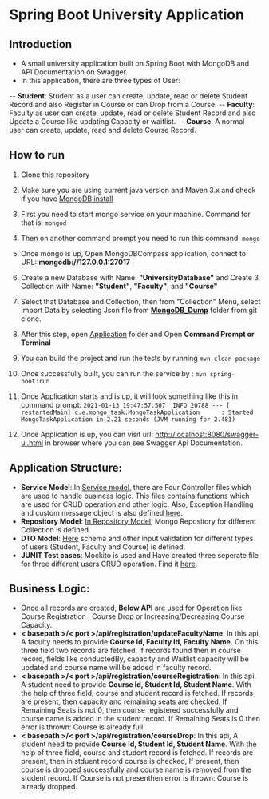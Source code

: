 
# Spring Boot University Application


## Introduction

 - A small university application built on Spring Boot with MongoDB and API Documentation on Swagger.
 - In this application, there are three types of User:
 
 -- **Student**: Student as a user can create, update, read or delete Student Record and also Register in Course or can Drop from a Course.
 -- **Faculty**: Faculty as user can create, update, read or delete Student Record and also Update a Course like updating Capacity or waitlist.
 -- **Course**: A normal user can create, update, read and delete Course Record.

## How to run

 1.  Clone this repository
 2.   Make sure you are using current java version and Maven 3.x and check if you have [MongoDB install](https://www.mongodb.com/try/download/community)
 3.  First you need to start mongo service on your machine. Command for that is: 
`mongod`
 4. Then on another command prompt you need to run this command: 
`mongo`
 5. Once mongo is up, Open MongoDBCompass application, connect to URL: **mongodb://127.0.0.1:27017**
 6. Create a new Database with Name: **"UniversityDatabase"** and Create 3 Collection with Name: **"Student"**, **"Faculty"**, and **"Course"**
 7.  Select that Database and Collection, then from "Collection" Menu, select Import Data by selecting Json file from [**MongoDB_Dump**](https://github.com/punitMashruwala/spring-boot-university-application/tree/master/Mongo_Dump) folder from git clone.
 8.  After this step, open [Application](https://github.com/punitMashruwala/spring-boot-university-application/tree/master/Application) folder and Open **Command Prompt or Terminal**
 9.   You can build the project and run the tests by running  `mvn clean package`
 10.  Once successfully built, you can run the service by :
```` mvn spring-boot:run ````
 11.  Once Application starts and is up, it will look something like this in command prompt:
  `2021-01-13 19:47:57.507  INFO 20788 --- [  restartedMain] c.e.mongo_task.MongoTaskApplication      : Started MongoTaskApplication in 2.21 seconds (JVM running for 2.481)`

 12. Once Application is up, you can visit url: [http://localhost:8080/swagger-ui.html](http://localhost:8080/swagger-ui.html) in browser where you can see Swagger Api Documentation.


## Application Structure:

 - **Service Model**: In [Service model,](https://github.com/punitMashruwala/spring-boot-university-application/tree/master/Application/src/main/java/com/example/mongo_task/resource) there are Four Controller files which are used to handle business logic. This files contains functions which are used for CRUD operation and other logic.
 Also, Exception Handling and custom message object is also defined [here](https://github.com/punitMashruwala/spring-boot-university-application/tree/master/Application/src/main/java/com/example/mongo_task/exception_handling).
 - **Repository Model**:  [In Repository Model](https://github.com/punitMashruwala/spring-boot-university-application/tree/master/Application/src/main/java/com/example/mongo_task/repository), Mongo Repository for different Collection is defined.
 - **DTO Model**: [Here](https://github.com/punitMashruwala/spring-boot-university-application/tree/master/Application/src/main/java/com/example/mongo_task/model) schema and other input validation for different types of users (Student, Faculty and Course) is defined.
 - **JUNIT Test cases**: Mockito is used and Have created three seperate file for three different users CRUD operation. Find it [here](https://github.com/punitMashruwala/spring-boot-university-application/tree/master/Application/src/test/java/com/example/mongo_task).
 

 ## Business Logic:
 - Once all records are created, **Below API** are used for Operation like Course Registration , Course Drop or Increasing/Decreasing Course Capacity.
 - **< basepath >/< port >/api/registration/updateFacultyName**:
 In this api, A faculty needs to provide **Course Id, Faculty Id, Faculty Name.** On this three field two records are fetched, if records found then in course record, fields like conductedBy, capacity and Waitlist capacity will be updated and course name will be added in faculty record.
 - **< basepath >/< port >/api/registration/courseRegistration**:
 In this api, A student need to provide **Course Id, Student Id, Student Name**. With the help of three field, course and student record is fetched. If records are present, then capacity and remaining seats are checked. If Remaining Seats is not 0, then course registered successfully and course name is added in the student record.  If Remaining Seats is 0 then error is thrown: Course is already full.
 - **< basepath >/< port >/api/registration/courseDrop**:
 In this api, A student need to provide **Course Id, Student Id, Student Name**. With the help of three field, course and student record is fetched. If records are present, then in stduent record course is checked, If present, then course is dropped successfully and course name is removed from the student record.  If Course is not presenthen error is thrown: Course is already dropped.
